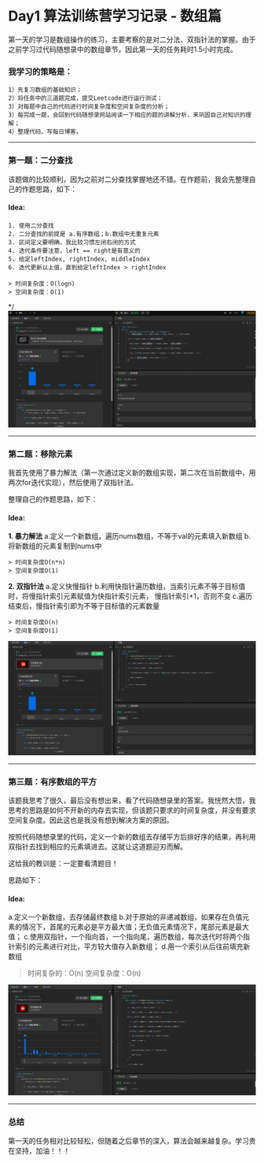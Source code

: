 
# Day1 算法训练营学习记录 - 数组篇

第一天的学习是数组操作的练习，主要考察的是对二分法、双指针法的掌握。由于之前学习过代码随想录中的数组章节，因此第一天的任务耗时1.5小时完成。

### 我学习的策略是：
    1）先复习数组的基础知识；
    2）将任务中的三道题完成，提交Leetcode进行运行测试；
    3）对每题中自己的代码进行时间复杂度和空间复杂度的分析；
    3）每完成一题，会回到代码随想录网站阅读一下相应的题的讲解分析，来巩固自己对知识的理解；
    4）整理代码，写每日博客。
---
### 第一题：二分查找
  该题做的比较顺利，因为之前对二分查找掌握地还不错。在作题前，我会先整理自己的作题思路，如下：
  #### **Idea**:
    1. 使用二分查找
    2. 二分查找的前提是 a.有序数组；b.数组中无重复元素
    3. 区间定义要明确，我比较习惯左闭右闭的方式
    4. 迭代条件要注意，left == right是有意义的
    5. 给定leftIndex, rightIndex, middleIndex
    6. 迭代更新以上值，直到给定leftIndex > rightIndex

    > 时间复杂度：O(logn)
    > 空间复杂度：O(1)

*/
![二分查找](screenshots/day1_binarySearch.png)

---
### 第二题：移除元素
我首先使用了暴力解法（第一次通过定义新的数组实现，第二次在当前数组中，用两次for迭代实现），然后使用了双指针法。

整理自己的作题思路，如下：

#### **Idea**:

  **1. 暴力解法**
     a.定义一个新数组，遍历nums数组，不等于val的元素填入新数组
     b.将新数组的元素复制到nums中

    > 时间复杂度O(n*n)
    > 空间复杂度O(1)
<p>

  **2. 双指针法**
     a.定义快慢指针
     b.利用快指针遍历数组，当索引元素不等于目标值时，将慢指针索引元素赋值为快指针索引元素，
       慢指针索引+1，否则不变
     c.遍历结束后，慢指针索引即为不等于目标值的元素数量

    > 时间复杂度O(n)
    > 空间复杂度O(1)

![alt text](screenshots/day1_removeElement_doublePtr.png)

---

### 第三题：有序数组的平方
该题我思考了很久，最后没有想出来，看了代码随想录里的答案。我恍然大悟，我思考的思路是如何不开新的内存去实现，但该题只要求的时间复杂度，并没有要求空间复杂度。因此这也是我没有想到解决方案的原因。

按照代码随想录里的代码，定义一个新的数组去存储平方后排好序的结果，再利用双指针去找到相应的元素填进去。这就让这道题迎刃而解。

这给我的教训是：一定要看清题目！

思路如下：

#### **Idea:**
   a.定义一个新数组，去存储最终数组
   b.对于原始的非递减数组，如果存在负值元素的情况下，首尾的元素必是平方最大值；无负值元素情况下，尾部元素是最大值；
   c.使用双指针，一个指向首，一个指向尾，遍历数组，每次迭代时将两个指针索引的元素进行对比，平方较大值存入新数组；
   d.用一个索引从后往前填充新数组

   > 时间复杂的：O(n)
   > 空间复杂度：O(n)

![alt text](screenshots/day1_sortedSquares.png)

---

### 总结
第一天的任务相对比较轻松，但随着之后章节的深入，算法会越来越复杂。学习贵在坚持，加油！！！